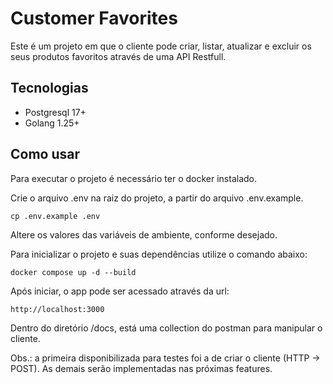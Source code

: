 # Customer Favorites

Este é um projeto em que o cliente pode criar, listar, atualizar e excluir os seus
produtos favoritos através de uma API Restfull.

## Tecnologias

- Postgresql 17+
- Golang 1.25+

## Como usar

Para executar o projeto é necessário ter o docker instalado.

Crie o arquivo .env na raiz do projeto, a partir do arquivo .env.example.

```
cp .env.example .env
```
Altere os valores das variáveis de ambiente, conforme desejado.

Para inicializar o projeto e suas dependências utilize o comando abaixo:

```
docker compose up -d --build
```

Após iniciar, o app pode ser acessado através da url:

```
http://localhost:3000
```

Dentro do diretório /docs, está uma collection do postman para manipular o cliente.

Obs.: a primeira disponibilizada para testes foi a de criar o cliente (HTTP -> POST). As demais serão implementadas nas próximas features.